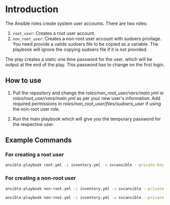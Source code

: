 # Introduction

The Ansible roles create system user accounts. There are two roles:

1. `root_user`: Creates a root user account.
2. `non_root_user`: Creates a non-root user account with sudoers privilage. You need provide a valide sudoers file to be copied as a variable. The playbook will ignore the copying sudoers file if it is not provided.

The play creates a static one time password for the user, which will be output at the end of the play. This password has to change on the first login.

## How to use

1. Pull the repository and change the *roles/non_root_user/vars/main.yml* or *roles/root_user/vars/main.yml* as per your new user's information. Add required permissions in *roles/non_root_user/files/sudoers_user* if using the non-root user role.

2. Run the main playbook which will give you the temporary password for the respective user.

## Example Commands

### For creating a root user

```sh
ansible-playbook root.yml -i inventory.yml -u svcansible --private-key ~/.ssh/svcansible_id_rsa --become -e 'systemuser=rootuser comments="This is a root user"'
```

### For creating a non-root user

```sh
ansible-playbook non-root.yml -i inventory.yml -u svcansible --private-key ~/.ssh/svcansible_id_rsa --become -e 'systemuser=usrespro001 comments="This is a non-root user with sudoers access" sudoers_user_file=/path/to/sudoers_user_file'

ansible-playbook non-root.yml -i inventory.yml -u svcansible --private-key ~/.ssh/svcansible_id_rsa --become -e 'systemuser=usrespro001 comments="This is a non-root user with sudoers access"'
```

